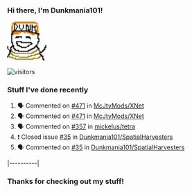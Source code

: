 ### Hi there, I'm Dunkmania101\!
![profile-pic](images/dunkie.png)

![visitors](https://visitor-badge-reloaded.herokuapp.com/badge?page_id=Dunkmania101.Dunkmania101&color=00cf00)

### Stuff I've done recently
<!--START_SECTION:activity-->
1. 🗣 Commented on [#471](https://github.com/McJtyMods/XNet/issues/471) in [McJtyMods/XNet](https://github.com/McJtyMods/XNet)
2. 🗣 Commented on [#471](https://github.com/McJtyMods/XNet/issues/471) in [McJtyMods/XNet](https://github.com/McJtyMods/XNet)
3. 🗣 Commented on [#357](https://github.com/mickelus/tetra/issues/357) in [mickelus/tetra](https://github.com/mickelus/tetra)
4. ❗️ Closed issue [#35](https://github.com/Dunkmania101/SpatialHarvesters/issues/35) in [Dunkmania101/SpatialHarvesters](https://github.com/Dunkmania101/SpatialHarvesters)
5. 🗣 Commented on [#35](https://github.com/Dunkmania101/SpatialHarvesters/issues/35) in [Dunkmania101/SpatialHarvesters](https://github.com/Dunkmania101/SpatialHarvesters)
<!--END_SECTION:activity-->
|----------|
### Thanks for checking out my stuff\!
